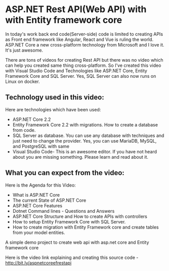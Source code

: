 # ASP.NET Rest API(Web API) with with Entity framework core

In today's work back end code(Server-side) code is limited to creating APIs as Front end framework like Angular, React and Vue is ruling the world. ASP.NET Core a new cross-platform technology from Microsoft and I love it. It's just awesome. 

There are tons of videos for creating Rest API but there was no video which can help you created same thing cross-platform. So I've created this video with Visual Studio Code and Technologies like ASP.NET Core, Entity Framework Core and SQL Server. Yes, SQL Server can also now runs on Linux on docker. 


## Technology used in this video:

Here are technologies which have been used:

- ASP.NET Core 2.2
- Entity Framework Core 2.2 with migrations. How to create a database from code.
- SQL Server as database. You can use any database with techniques and just need to change the provider. Yes, you can use MariaDB, MySQL, and PostgreSQL with same
- Visual Studio Code- This is an awesome editor. If you have not heard about you are missing something. Please learn and read about it.

## What you can expect from the video:
Here is the Agenda for this Video:
- What is ASP.NET Core
- The current State of ASP.NET Core
- ASP.NET Core Features 
- Dotnet Command lines - Questions and Answers
- ASP.NET Core Structure and How to create APIs with controllers
- How to setup Entity Framework Core with SQL Server. 
- How to create migration with Entity Framework core and create tables from your model entities.

A simple demo project to create web api with asp.net core and Entity framework core

Here is the video link explaining and creating this source code - http://bit.ly/aspnetcoreefrestapi
